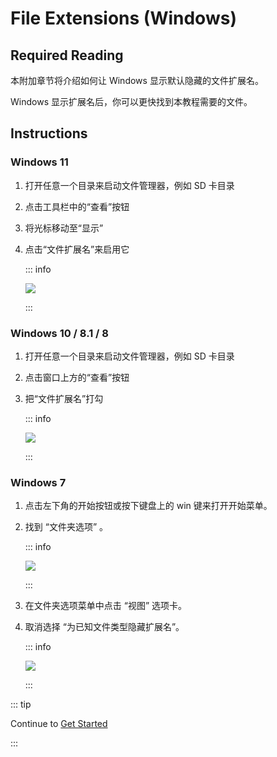# File Extensions (Windows)

## Required Reading

本附加章节将介绍如何让 Windows 显示默认隐藏的文件扩展名。

Windows 显示扩展名后，你可以更快找到本教程需要的文件。

## Instructions

### Windows 11

1. 打开任意一个目录来启动文件管理器，例如 SD 卡目录
2. 点击工具栏中的“查看”按钮
3. 将光标移动至“显示”
4. 点击“文件扩展名”来启用它

    ::: info

    ![](/images/screenshots/windows-11-file-extensions.png)

    :::

### Windows 10 / 8.1 / 8

1. 打开任意一个目录来启动文件管理器，例如 SD 卡目录
2. 点击窗口上方的“查看”按钮
3. 把“文件扩展名”打勾

    ::: info

    ![](/images/screenshots/windows-10-file-extensions.png)

    :::

### Windows 7

1. 点击左下角的开始按钮或按下键盘上的 win 键来打开开始菜单。

2. 找到 “文件夹选项” 。

    ::: info

    ![](/images/screenshots/windows-7-folder-options-start-menu.png)

    :::

3. 在文件夹选项菜单中点击 “视图” 选项卡。

4. 取消选择 “为已知文件类型隐藏扩展名”。

    ::: info

    ![](/images/screenshots/windows-7-folder-options.png)

    :::

::: tip

Continue to [Get Started](get-started)

:::
